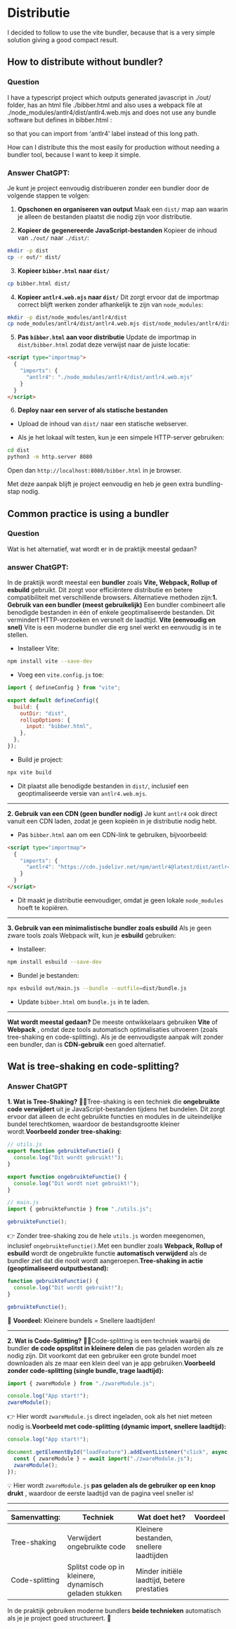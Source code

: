 # Distributie

I decided to follow to use the vite bundler, because that is a very simple solution
giving a good compact result.

## How to distribute without bundler?

### Question

I have a typescript project which outputs generated javascript in ./out/ folder, has
an html file ./bibber.html and also uses a webpack file at
./node_modules/antlr4/dist/antlr4.web.mjs and does not use any bundle software but
defines in bibber.html :

   <script type="importmap">
{
    "imports": {
         "antlr4": "./node_modules/antlr4/dist/antlr4.web.mjs"
    }
}
</script>

so that you can import from 'antlr4' label instead of this long path.

How can I distribute this the most easily for production without needing a bundler
tool, because I want to keep it simple.

### Answer ChatGPT:

Je kunt je project eenvoudig distribueren zonder een bundler door de volgende stappen
te volgen:

1. **Opschonen en organiseren van output** Maak een `dist/` map aan waarin je alleen
   de bestanden plaatst die nodig zijn voor distributie.

2. **Kopieer de gegenereerde JavaScript-bestanden** Kopieer de inhoud van `./out/`
   naar `./dist/`:

```sh
mkdir -p dist
cp -r out/* dist/
```

3. **Kopieer `bibber.html` naar `dist/`**

```sh
cp bibber.html dist/
```

4. **Kopieer `antlr4.web.mjs` naar `dist/`** Dit zorgt ervoor dat de importmap
   correct blijft werken zonder afhankelijk te zijn van `node_modules`:

```sh
mkdir -p dist/node_modules/antlr4/dist
cp node_modules/antlr4/dist/antlr4.web.mjs dist/node_modules/antlr4/dist/
```

5. **Pas `bibber.html` aan voor distributie** Update de importmap in
   `dist/bibber.html` zodat deze verwijst naar de juiste locatie:

```html
<script type="importmap">
  {
    "imports": {
      "antlr4": "./node_modules/antlr4/dist/antlr4.web.mjs"
    }
  }
</script>
```

6. **Deploy naar een server of als statische bestanden**

- Upload de inhoud van `dist/` naar een statische webserver.

- Als je het lokaal wilt testen, kun je een simpele HTTP-server gebruiken:

```sh
cd dist
python3 -m http.server 8080
```

Open dan `http://localhost:8080/bibber.html` in je browser.

Met deze aanpak blijft je project eenvoudig en heb je geen extra bundling-stap nodig.

## Common practice is using a bundler

### Question

Wat is het alternatief, wat wordt er in de praktijk meestal gedaan?

### answer ChatGPT:

In de praktijk wordt meestal een **bundler** zoals **Vite, Webpack, Rollup of
esbuild** gebruikt. Dit zorgt voor efficiëntere distributie en betere compatibiliteit
met verschillende browsers. Alternatieve methoden zijn:**1. Gebruik van een bundler
(meest gebruikelijk)** Een bundler combineert alle benodigde bestanden in één of
enkele geoptimaliseerde bestanden. Dit vermindert HTTP-verzoeken en versnelt de
laadtijd. **Vite (eenvoudig en snel)** Vite is een moderne bundler die erg snel werkt
en eenvoudig is in te stellen.

- Installeer Vite:

```sh
npm install vite --save-dev
```

- Voeg een `vite.config.js` toe:

```js
import { defineConfig } from "vite";

export default defineConfig({
  build: {
    outDir: "dist",
    rollupOptions: {
      input: "bibber.html",
    },
  },
});
```

- Build je project:

```sh
npx vite build
```

- Dit plaatst alle benodigde bestanden in `dist/`, inclusief een geoptimaliseerde
  versie van `antlr4.web.mjs`.

---

**2. Gebruik van een CDN (geen bundler nodig)** Je kunt `antlr4` ook direct vanuit
een CDN laden, zodat je geen kopieën in je distributie nodig hebt.

- Pas `bibber.html` aan om een CDN-link te gebruiken, bijvoorbeeld:

```html
<script type="importmap">
  {
    "imports": {
      "antlr4": "https://cdn.jsdelivr.net/npm/antlr4@latest/dist/antlr4.web.mjs"
    }
  }
</script>
```

- Dit maakt je distributie eenvoudiger, omdat je geen lokale `node_modules` hoeft te
  kopiëren.

---

**3. Gebruik van een minimalistische bundler zoals esbuild** Als je geen zware tools
zoals Webpack wilt, kun je **esbuild** gebruiken:

- Installeer:

```sh
npm install esbuild --save-dev
```

- Bundel je bestanden:

```sh
npx esbuild out/main.js --bundle --outfile=dist/bundle.js
```

- Update `bibber.html` om `bundle.js` in te laden.

---

**Wat wordt meestal gedaan?** De meeste ontwikkelaars gebruiken **Vite** of
**Webpack** , omdat deze tools automatisch optimalisaties uitvoeren (zoals
tree-shaking en code-splitting). Als je de eenvoudigste aanpak wilt zonder een
bundler, dan is **CDN-gebruik** een goed alternatief.

## Wat is tree-shaking en code-splitting?

### Answer ChatGPT

**1. Wat is Tree-Shaking?** 🌳✨Tree-shaking is een techniek die **ongebruikte code
verwijdert** uit je JavaScript-bestanden tijdens het bundelen. Dit zorgt ervoor dat
alleen de echt gebruikte functies en modules in de uiteindelijke bundel terechtkomen,
waardoor de bestandsgrootte kleiner wordt.**Voorbeeld zonder tree-shaking:**

```js
// utils.js
export function gebruikteFunctie() {
  console.log("Dit wordt gebruikt!");
}

export function ongebruikteFunctie() {
  console.log("Dit wordt niet gebruikt!");
}

// main.js
import { gebruikteFunctie } from "./utils.js";

gebruikteFunctie();
```

👉 Zonder tree-shaking zou de hele `utils.js` worden meegenomen, inclusief
`ongebruikteFunctie()`.Met een bundler zoals **Webpack, Rollup of esbuild** wordt de
ongebruikte functie **automatisch verwijderd** als de bundler ziet dat die nooit
wordt aangeroepen.**Tree-shaking in actie (geoptimaliseerd outputbestand):**

```js
function gebruikteFunctie() {
  console.log("Dit wordt gebruikt!");
}

gebruikteFunctie();
```

🚀 **Voordeel:** Kleinere bundels = Snellere laadtijden!

---

**2. Wat is Code-Splitting?** 🧩📂Code-splitting is een techniek waarbij de bundler
**de code opsplitst in kleinere delen** die pas geladen worden als ze nodig zijn. Dit
voorkomt dat een gebruiker een grote bundel moet downloaden als ze maar een klein
deel van je app gebruiken.**Voorbeeld zonder code-splitting (single bundle, trage
laadtijd):**

```js
import { zwareModule } from "./zwareModule.js";

console.log("App start!");
zwareModule();
```

👉 Hier wordt `zwareModule.js` direct ingeladen, ook als het niet meteen nodig
is.**Voorbeeld met code-splitting (dynamic import, snellere laadtijd):**

```js
console.log("App start!");

document.getElementById("loadFeature").addEventListener("click", async () => {
  const { zwareModule } = await import("./zwareModule.js");
  zwareModule();
});
```

💡 Hier wordt `zwareModule.js` **pas geladen als de gebruiker op een knop drukt** ,
waardoor de eerste laadtijd van de pagina veel sneller is!

---

| **Samenvatting:** | Techniek                                               | Wat doet het?                               | Voordeel |
| ----------------- | ------------------------------------------------------ | ------------------------------------------- | -------- |
| Tree-shaking      | Verwijdert ongebruikte code                            | Kleinere bestanden, snellere laadtijden     |
| Code-splitting    | Splitst code op in kleinere, dynamisch geladen stukken | Minder initiële laadtijd, betere prestaties |

In de praktijk gebruiken moderne bundlers **beide technieken** automatisch als je je
project goed structureert. 🚀
